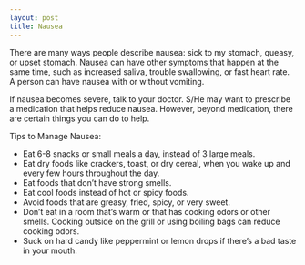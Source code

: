 ```yaml
---
layout: post
title: Nausea
---
```


There are many ways people describe nausea: sick to my stomach, queasy, or upset stomach. Nausea can have other symptoms that happen at the same time, such as increased saliva, trouble swallowing, or fast heart rate. A person can have nausea with or without vomiting. 

If nausea becomes severe, talk to your doctor. S/He may want to prescribe a medication that helps reduce nausea. However, beyond medication, there are certain things you can do to help.

Tips to Manage Nausea:

* Eat 6-8 snacks or small meals a day, instead of 3 large meals.
* Eat dry foods like crackers, toast, or dry cereal, when you wake up and every few hours throughout the day.
* Eat foods that don’t have strong smells.
* Eat cool foods instead of hot or spicy foods.
* Avoid foods that are greasy, fried, spicy, or very sweet.
* Don’t eat in a room that’s warm or that has cooking odors or other smells. Cooking outside on the grill or using boiling bags can reduce cooking odors.
* Suck on hard candy like peppermint or lemon drops if there’s a bad taste in your mouth. 
